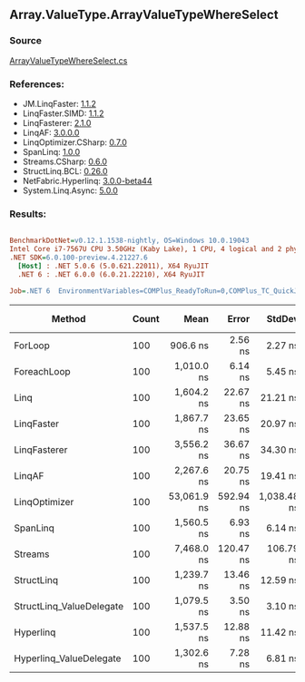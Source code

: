 ﻿## Array.ValueType.ArrayValueTypeWhereSelect

### Source
[ArrayValueTypeWhereSelect.cs](../LinqBenchmarks/Array/ValueType/ArrayValueTypeWhereSelect.cs)

### References:
- JM.LinqFaster: [1.1.2](https://www.nuget.org/packages/JM.LinqFaster/1.1.2)
- LinqFaster.SIMD: [1.1.2](https://www.nuget.org/packages/LinqFaster.SIMD/1.0.3)
- LinqFasterer: [2.1.0](https://www.nuget.org/packages/LinqFasterer/2.1.0)
- LinqAF: [3.0.0.0](https://www.nuget.org/packages/LinqAF/3.0.0.0)
- LinqOptimizer.CSharp: [0.7.0](https://www.nuget.org/packages/LinqOptimizer.CSharp/0.7.0)
- SpanLinq: [1.0.0](https://www.nuget.org/packages/SpanLinq/1.0.0)
- Streams.CSharp: [0.6.0](https://www.nuget.org/packages/Streams.CSharp/0.6.0)
- StructLinq.BCL: [0.26.0](https://www.nuget.org/packages/StructLinq/0.26.0)
- NetFabric.Hyperlinq: [3.0.0-beta44](https://www.nuget.org/packages/NetFabric.Hyperlinq/3.0.0-beta44)
- System.Linq.Async: [5.0.0](https://www.nuget.org/packages/System.Linq.Async/5.0.0)

### Results:
``` ini

BenchmarkDotNet=v0.12.1.1538-nightly, OS=Windows 10.0.19043
Intel Core i7-7567U CPU 3.50GHz (Kaby Lake), 1 CPU, 4 logical and 2 physical cores
.NET SDK=6.0.100-preview.4.21227.6
  [Host] : .NET 5.0.6 (5.0.621.22011), X64 RyuJIT
  .NET 6 : .NET 6.0.0 (6.0.21.22210), X64 RyuJIT

Job=.NET 6  EnvironmentVariables=COMPlus_ReadyToRun=0,COMPlus_TC_QuickJitForLoops=1,COMPlus_TieredPGO=1  Runtime=.NET 6.0  

```
|                   Method | Count |        Mean |     Error |      StdDev | Ratio | RatioSD |   Gen 0 | Gen 1 | Gen 2 | Allocated |
|------------------------- |------ |------------:|----------:|------------:|------:|--------:|--------:|------:|------:|----------:|
|                  ForLoop |   100 |    906.6 ns |   2.56 ns |     2.27 ns |  1.00 |    0.00 |       - |     - |     - |         - |
|              ForeachLoop |   100 |  1,010.0 ns |   6.14 ns |     5.45 ns |  1.11 |    0.01 |       - |     - |     - |         - |
|                     Linq |   100 |  1,604.2 ns |  22.67 ns |    21.21 ns |  1.77 |    0.02 |  0.1030 |     - |     - |     216 B |
|               LinqFaster |   100 |  1,867.7 ns |  23.65 ns |    20.97 ns |  2.06 |    0.02 |  4.7264 |     - |     - |   9,904 B |
|             LinqFasterer |   100 |  3,556.2 ns |  36.67 ns |    34.30 ns |  3.92 |    0.04 |  6.0234 |     - |     - |  12,624 B |
|                   LinqAF |   100 |  2,267.6 ns |  20.75 ns |    19.41 ns |  2.50 |    0.02 |       - |     - |     - |         - |
|            LinqOptimizer |   100 | 53,061.9 ns | 592.94 ns | 1,038.48 ns | 58.69 |    1.07 | 73.9746 |     - |     - | 156,351 B |
|                 SpanLinq |   100 |  1,560.5 ns |   6.93 ns |     6.14 ns |  1.72 |    0.01 |       - |     - |     - |         - |
|                  Streams |   100 |  7,468.0 ns | 120.47 ns |   106.79 ns |  8.24 |    0.12 |  0.4654 |     - |     - |     976 B |
|               StructLinq |   100 |  1,239.7 ns |  13.46 ns |    12.59 ns |  1.37 |    0.01 |  0.0305 |     - |     - |      64 B |
| StructLinq_ValueDelegate |   100 |  1,079.5 ns |   3.50 ns |     3.10 ns |  1.19 |    0.01 |       - |     - |     - |         - |
|                Hyperlinq |   100 |  1,537.5 ns |  12.88 ns |    11.42 ns |  1.70 |    0.01 |       - |     - |     - |         - |
|  Hyperlinq_ValueDelegate |   100 |  1,302.6 ns |   7.28 ns |     6.81 ns |  1.44 |    0.01 |       - |     - |     - |         - |
